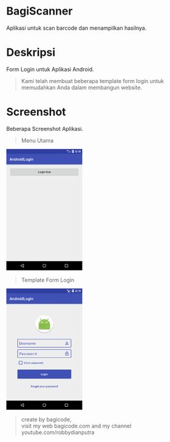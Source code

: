 # BagiScanner
Aplikasi untuk scan barcode dan menampilkan hasilnya.

# Deskripsi
Form Login untuk Aplikasi Android.
> Kami telah membuat beberapa template form login untuk memudahkan Anda dalam membangun website.

# Screenshot
Beberapa Screenshot Aplikasi.
> Menu Utama
<img src="https://github.com/bagi-code/android-login/blob/master/menu_utama.png" width="200" height="320"/> 

> Template Form Login
<img src="https://github.com/bagi-code/android-login/blob/master/login_one.png" width="200" height="320"/>

> create by bagicode, <br>
visit my web bagicode.com and my channel youtube.com/robbydianputra
